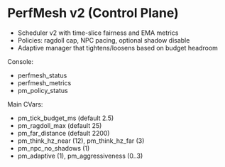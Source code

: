 ﻿# PerfMesh v2 (Control Plane)
- Scheduler v2 with time-slice fairness and EMA metrics
- Policies: ragdoll cap, NPC pacing, optional shadow disable
- Adaptive manager that tightens/loosens based on budget headroom

Console:
- perfmesh_status
- perfmesh_metrics
- pm_policy_status

Main CVars:
- pm_tick_budget_ms (default 2.5)
- pm_ragdoll_max (default 25)
- pm_far_distance (default 2200)
- pm_think_hz_near (12), pm_think_hz_far (3)
- pm_npc_no_shadows (1)
- pm_adaptive (1), pm_aggressiveness (0..3)
